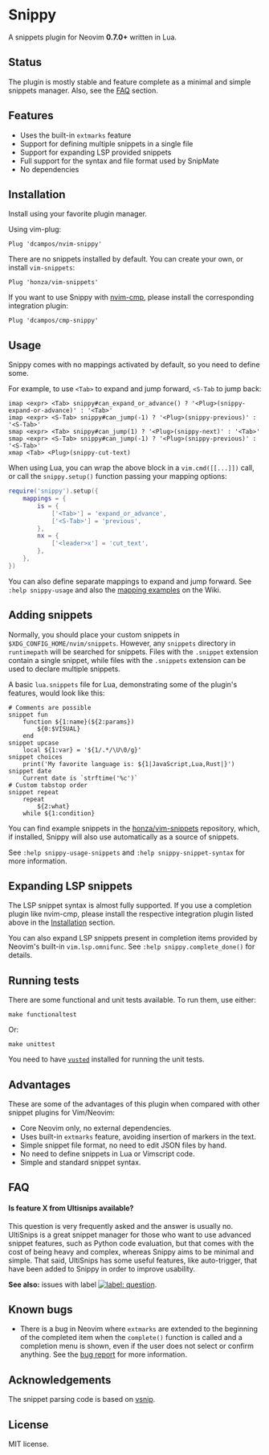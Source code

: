 # Snippy

A snippets plugin for Neovim **0.7.0+** written in Lua.

## Status

The plugin is mostly stable and feature complete as a minimal and simple snippets manager.
Also, see the [FAQ](#faq) section.

## Features

* Uses the built-in `extmarks` feature
* Support for defining multiple snippets in a single file
* Support for expanding LSP provided snippets
* Full support for the syntax and file format used by SnipMate
* No dependencies

## Installation

Install using your favorite plugin manager.

Using vim-plug:

```vim
Plug 'dcampos/nvim-snippy'
```

There are no snippets installed by default. You can create your own, or install
`vim-snippets`:

```vim
Plug 'honza/vim-snippets'
```

If you want to use Snippy with [nvim-cmp][2], please install the corresponding
integration plugin:

```vim
Plug 'dcampos/cmp-snippy'
```

## Usage

Snippy comes with no mappings activated by default, so you need to define
some.

For example, to use `<Tab>` to expand and jump forward, `<S-Tab` to jump back:

```vim
imap <expr> <Tab> snippy#can_expand_or_advance() ? '<Plug>(snippy-expand-or-advance)' : '<Tab>'
imap <expr> <S-Tab> snippy#can_jump(-1) ? '<Plug>(snippy-previous)' : '<S-Tab>'
smap <expr> <Tab> snippy#can_jump(1) ? '<Plug>(snippy-next)' : '<Tab>'
smap <expr> <S-Tab> snippy#can_jump(-1) ? '<Plug>(snippy-previous)' : '<S-Tab>'
xmap <Tab> <Plug>(snippy-cut-text)
```

When using Lua, you can wrap the above block in a `vim.cmd([[...]])` call, or
call the `snippy.setup()` function passing your mapping options:

```lua
require('snippy').setup({
    mappings = {
        is = {
            ['<Tab>'] = 'expand_or_advance',
            ['<S-Tab>'] = 'previous',
        },
        nx = {
            ['<leader>x'] = 'cut_text',
        },
    },
})
```

You can also define separate mappings to expand and jump forward. See `:help snippy-usage`
and also the [mapping examples](../../wiki/Mappings) on the Wiki.

## Adding snippets

Normally, you should place your custom snippets in
`$XDG_CONFIG_HOME/nvim/snippets`. However, any `snippets` directory in
`runtimepath` will be searched for snippets. Files with the `.snippet`
extension contain a single snippet, while files with the `.snippets`
extension can be used to declare multiple snippets.

A basic `lua.snippets` file for Lua, demonstrating some of the plugin's
features, would look like this:

```vim-snippet
# Comments are possible
snippet fun
	function ${1:name}(${2:params})
		${0:$VISUAL}
	end
snippet upcase
	local ${1:var} = '${1/.*/\U\0/g}'
snippet choices
	print('My favorite language is: ${1|JavaScript,Lua,Rust|}')
snippet date
	Current date is `strftime('%c')`
# Custom tabstop order
snippet repeat
	repeat
		${2:what}
	while ${1:condition}
```

You can find example snippets in the [honza/vim-snippets][3] repository, which,
if installed, Snippy will also use automatically as a source of snippets.

See `:help snippy-usage-snippets` and `:help snippy-snippet-syntax` for more
information.

## Expanding LSP snippets

The LSP snippet syntax is almost fully supported. If you use a completion plugin
like nvim-cmp, please install the respective integration plugin listed
above in the [Installation](#installation) section.

You can also expand LSP snippets present in completion items provided by Neovim's
built-in `vim.lsp.omnifunc`. See `:help snippy.complete_done()` for details.

## Running tests

There are some functional and unit tests available. To run them, use either:

```
make functionaltest
```

Or:

```
make unittest
```

You need to have [`vusted`][4] installed for running the unit tests.

## Advantages

These are some of the advantages of this plugin when compared with other snippet plugins for Vim/Neovim:

* Core Neovim only, no external dependencies.
* Uses built-in `extmarks` feature, avoiding insertion of markers in the text.
* Simple snippet file format, no need to edit JSON files by hand.
* No need to define snippets in Lua or Vimscript code.
* Simple and standard snippet syntax.

## FAQ

#### Is feature X from Ultisnips available?

This question is very frequently asked and the answer is usually no. UltiSnips
is a great snippet manager for those who want to use advanced snippet features,
such as Python code evaluation, but that comes with the cost of being heavy and
complex, whereas Snippy aims to be minimal and simple. That said, UltiSnips has
some useful features, like auto-trigger, that have been added to Snippy in
order to improve usability.

**See also:** issues with label [![label: question][~question]](https://github.com/dcampos/nvim-snippy/issues?q=label%3Aquestion).

## Known bugs

* There is a bug in Neovim where `extmarks` are extended to the beginning of
  the completed item when the `complete()` function is called and a completion
  menu is shown, even if the user does not select or confirm anything. See the
  [bug report][1] for more information.

## Acknowledgements

The snippet parsing code is based on [vsnip][5].

## License

MIT license.

[1]: https://github.com/neovim/neovim/issues/13816
[2]: https://github.com/hrsh7th/nvim-cmp
[3]: https://github.com/honza/vim-snippets
[4]: https://github.com/notomo/vusted
[5]: https://github.com/hrsh7th/vim-vsnip
[~question]: https://img.shields.io/github/labels/dcampos/nvim-snippy/question
